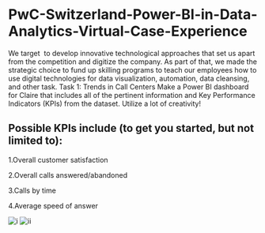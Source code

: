 # PwC-Switzerland-Power-BI-in-Data-Analytics-Virtual-Case-Experience
We target  to develop innovative technological approaches that set us apart from the competition and digitize the company. As part of that, we made the strategic choice to fund
up skilling programs to teach our employees how to use digital technologies for data visualization, automation, data cleansing, and other task.
Task 1: Trends in Call Centers  Make a Power BI dashboard for Claire that includes all of the pertinent information and Key Performance Indicators (KPIs) from the dataset.  Utilize a
lot of creativity!

## Possible KPIs include (to get you started, but not limited to):

1.Overall customer satisfaction

2.Overall calls answered/abandoned

3.Calls by time

4.Average speed of answer

![i](https://github.com/user-attachments/assets/358a35dd-fd6e-44d5-94fb-37bb709cd264)
![ii](https://github.com/user-attachments/assets/96f9d41e-7ef6-4211-a89d-9052c38b0a9c)




